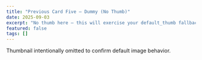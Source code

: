 ```yaml
---
title: "Previous Card Five — Dummy (No Thumb)"
date: 2025-09-03
excerpt: "No thumb here — this will exercise your default_thumb fallback."
featured: false
tags: []
---
```


Thumbnail intentionally omitted to confirm default image behavior.
